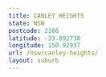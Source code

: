 ```yaml
---
title: CANLEY HEIGHTS
state: NSW
postcode: 2166
latitude: -33.892738
longitude: 150.92937
url: /nsw/canley-heights/
layout: suburb
---
```

